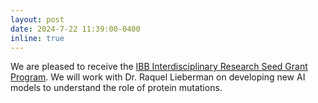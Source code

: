 ```yaml
---
layout: post
date: 2024-7-22 11:39:00-0400
inline: true
---
```


We are pleased to receive the <a href="https://research.gatech.edu/ibb-announces-fy25-seed-grant-recipients-0">IBB Interdisciplinary Research Seed Grant Program</a>. We will work with Dr. Raquel Lieberman on developing new AI models to understand the role of protein mutations. 


